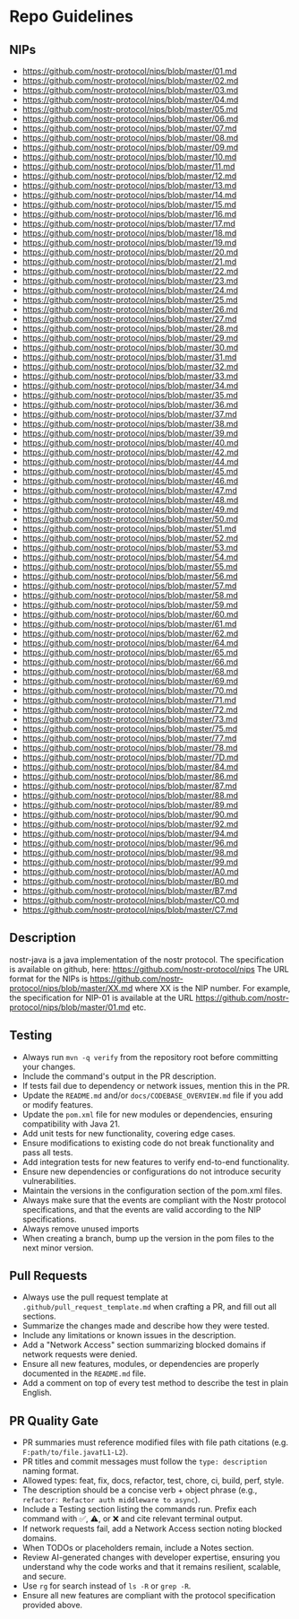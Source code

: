 # Repo Guidelines

## NIPs

- https://github.com/nostr-protocol/nips/blob/master/01.md
- https://github.com/nostr-protocol/nips/blob/master/02.md
- https://github.com/nostr-protocol/nips/blob/master/03.md
- https://github.com/nostr-protocol/nips/blob/master/04.md
- https://github.com/nostr-protocol/nips/blob/master/05.md
- https://github.com/nostr-protocol/nips/blob/master/06.md
- https://github.com/nostr-protocol/nips/blob/master/07.md
- https://github.com/nostr-protocol/nips/blob/master/08.md
- https://github.com/nostr-protocol/nips/blob/master/09.md
- https://github.com/nostr-protocol/nips/blob/master/10.md
- https://github.com/nostr-protocol/nips/blob/master/11.md
- https://github.com/nostr-protocol/nips/blob/master/12.md
- https://github.com/nostr-protocol/nips/blob/master/13.md
- https://github.com/nostr-protocol/nips/blob/master/14.md
- https://github.com/nostr-protocol/nips/blob/master/15.md
- https://github.com/nostr-protocol/nips/blob/master/16.md
- https://github.com/nostr-protocol/nips/blob/master/17.md
- https://github.com/nostr-protocol/nips/blob/master/18.md
- https://github.com/nostr-protocol/nips/blob/master/19.md
- https://github.com/nostr-protocol/nips/blob/master/20.md
- https://github.com/nostr-protocol/nips/blob/master/21.md
- https://github.com/nostr-protocol/nips/blob/master/22.md
- https://github.com/nostr-protocol/nips/blob/master/23.md
- https://github.com/nostr-protocol/nips/blob/master/24.md
- https://github.com/nostr-protocol/nips/blob/master/25.md
- https://github.com/nostr-protocol/nips/blob/master/26.md
- https://github.com/nostr-protocol/nips/blob/master/27.md
- https://github.com/nostr-protocol/nips/blob/master/28.md
- https://github.com/nostr-protocol/nips/blob/master/29.md
- https://github.com/nostr-protocol/nips/blob/master/30.md
- https://github.com/nostr-protocol/nips/blob/master/31.md
- https://github.com/nostr-protocol/nips/blob/master/32.md
- https://github.com/nostr-protocol/nips/blob/master/33.md
- https://github.com/nostr-protocol/nips/blob/master/34.md
- https://github.com/nostr-protocol/nips/blob/master/35.md
- https://github.com/nostr-protocol/nips/blob/master/36.md
- https://github.com/nostr-protocol/nips/blob/master/37.md
- https://github.com/nostr-protocol/nips/blob/master/38.md
- https://github.com/nostr-protocol/nips/blob/master/39.md
- https://github.com/nostr-protocol/nips/blob/master/40.md
- https://github.com/nostr-protocol/nips/blob/master/42.md
- https://github.com/nostr-protocol/nips/blob/master/44.md
- https://github.com/nostr-protocol/nips/blob/master/45.md
- https://github.com/nostr-protocol/nips/blob/master/46.md
- https://github.com/nostr-protocol/nips/blob/master/47.md
- https://github.com/nostr-protocol/nips/blob/master/48.md
- https://github.com/nostr-protocol/nips/blob/master/49.md
- https://github.com/nostr-protocol/nips/blob/master/50.md
- https://github.com/nostr-protocol/nips/blob/master/51.md
- https://github.com/nostr-protocol/nips/blob/master/52.md
- https://github.com/nostr-protocol/nips/blob/master/53.md
- https://github.com/nostr-protocol/nips/blob/master/54.md
- https://github.com/nostr-protocol/nips/blob/master/55.md
- https://github.com/nostr-protocol/nips/blob/master/56.md
- https://github.com/nostr-protocol/nips/blob/master/57.md
- https://github.com/nostr-protocol/nips/blob/master/58.md
- https://github.com/nostr-protocol/nips/blob/master/59.md
- https://github.com/nostr-protocol/nips/blob/master/60.md
- https://github.com/nostr-protocol/nips/blob/master/61.md
- https://github.com/nostr-protocol/nips/blob/master/62.md
- https://github.com/nostr-protocol/nips/blob/master/64.md
- https://github.com/nostr-protocol/nips/blob/master/65.md
- https://github.com/nostr-protocol/nips/blob/master/66.md
- https://github.com/nostr-protocol/nips/blob/master/68.md
- https://github.com/nostr-protocol/nips/blob/master/69.md
- https://github.com/nostr-protocol/nips/blob/master/70.md
- https://github.com/nostr-protocol/nips/blob/master/71.md
- https://github.com/nostr-protocol/nips/blob/master/72.md
- https://github.com/nostr-protocol/nips/blob/master/73.md
- https://github.com/nostr-protocol/nips/blob/master/75.md
- https://github.com/nostr-protocol/nips/blob/master/77.md
- https://github.com/nostr-protocol/nips/blob/master/78.md
- https://github.com/nostr-protocol/nips/blob/master/7D.md
- https://github.com/nostr-protocol/nips/blob/master/84.md
- https://github.com/nostr-protocol/nips/blob/master/86.md
- https://github.com/nostr-protocol/nips/blob/master/87.md
- https://github.com/nostr-protocol/nips/blob/master/88.md
- https://github.com/nostr-protocol/nips/blob/master/89.md
- https://github.com/nostr-protocol/nips/blob/master/90.md
- https://github.com/nostr-protocol/nips/blob/master/92.md
- https://github.com/nostr-protocol/nips/blob/master/94.md
- https://github.com/nostr-protocol/nips/blob/master/96.md
- https://github.com/nostr-protocol/nips/blob/master/98.md
- https://github.com/nostr-protocol/nips/blob/master/99.md
- https://github.com/nostr-protocol/nips/blob/master/A0.md
- https://github.com/nostr-protocol/nips/blob/master/B0.md
- https://github.com/nostr-protocol/nips/blob/master/B7.md
- https://github.com/nostr-protocol/nips/blob/master/C0.md
- https://github.com/nostr-protocol/nips/blob/master/C7.md

## Description
nostr-java is a java implementation of the nostr protocol. The specification is available on github, here: https://github.com/nostr-protocol/nips
The URL format for the NIPs is https://github.com/nostr-protocol/nips/blob/master/XX.md where XX is the NIP number. For example, the specification for NIP-01 is available at the URL https://github.com/nostr-protocol/nips/blob/master/01.md etc.


## Testing

- Always run `mvn -q verify` from the repository root before committing your changes.
- Include the command's output in the PR description.
- If tests fail due to dependency or network issues, mention this in the PR.
- Update the `README.md` and/or `docs/CODEBASE_OVERVIEW.md` file if you add or modify features.
- Update the `pom.xml` file for new modules or dependencies, ensuring compatibility with Java 21.
- Add unit tests for new functionality, covering edge cases.
- Ensure modifications to existing code do not break functionality and pass all tests.
- Add integration tests for new features to verify end-to-end functionality.
- Ensure new dependencies or configurations do not introduce security vulnerabilities.
- Maintain the versions in the configuration section of the pom.xml files.
- Always make sure that the events are compliant with the Nostr protocol specifications, and that the events are valid according to the NIP specifications.
- Always remove unused imports
- When creating a branch, bump up the version in the pom files to the next minor version.

## Pull Requests

- Always use the pull request template at `.github/pull_request_template.md` when crafting a PR, and fill out all sections.
- Summarize the changes made and describe how they were tested.
- Include any limitations or known issues in the description.
- Add a "Network Access" section summarizing blocked domains if network requests were denied.
- Ensure all new features, modules, or dependencies are properly documented in the `README.md` file.
- Add a comment on top of every test method to describe the test in plain English.

## PR Quality Gate

- PR summaries must reference modified files with file path citations (e.g. `F:path/to/file.java†L1-L2`).
- PR titles and commit messages must follow the `type: description` naming format.
- Allowed types: feat, fix, docs, refactor, test, chore, ci, build, perf, style.
- The description should be a concise verb + object phrase (e.g., `refactor: Refactor auth middleware to async`).
- Include a Testing section listing the commands run. Prefix each command with ✅, ⚠️, or ❌ and cite relevant terminal output.
- If network requests fail, add a Network Access section noting blocked domains.
- When TODOs or placeholders remain, include a Notes section.
- Review AI-generated changes with developer expertise, ensuring you understand why the code works and that it remains resilient, scalable, and secure.
- Use `rg` for search instead of `ls -R` or `grep -R`.
- Ensure all new features are compliant with the protocol specification provided above.
